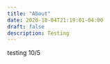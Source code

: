 ```yaml
---
title: "About"
date: 2020-10-04T21:19:01-04:00
draft: false
description: Testing
---
```


testing 10/5
